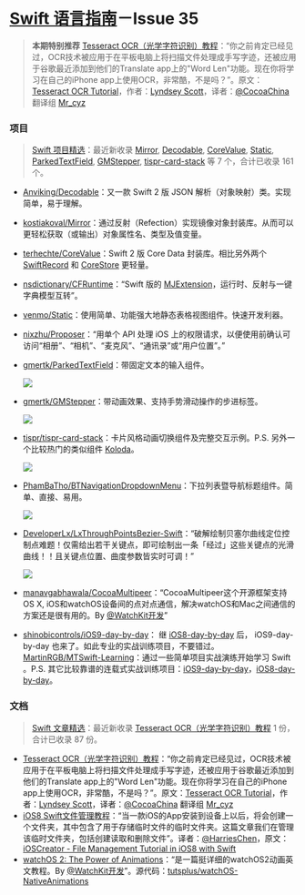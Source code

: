 [Swift 语言指南](https://github.com/ipader/SwiftGuide)－Issue 35
===
> **本期特别推荐** [Tesseract OCR（光学字符识别）教程](http://www.cocoachina.com/ios/20150708/12463.html)：“你之前肯定已经见过，OCR技术被应用于在平板电脑上将扫描文件处理成手写字迹，还被应用于谷歌最近添加到他们的Translate app上的"Word Len"功能。现在你将学习在自己的iPhone app上使用OCR，非常酷，不是吗？”。原文：[Tesseract OCR Tutorial](http://www.raywenderlich.com/93276/implementing-tesseract-ocr-ios)，作者：[Lyndsey Scott](http://www.raywenderlich.com/u/Lyndsey)，译者：[@CocoaChina](http://weibo.com/cocoachina) 翻译组 [Mr_cyz](http://blog.csdn.net/u013604612)

### 项目
> [Swift 项目精选](https://github.com/ipader/SwiftGuide/blob/master/Featured.md)：最近新收录 [Mirror](https://github.com/kostiakoval/Mirror), [Decodable](https://github.com/Anviking/Decodable), [CoreValue](https://github.com/terhechte/CoreValue), [Static](https://github.com/venmo/Static), [ParkedTextField](https://github.com/gmertk/ParkedTextField), [GMStepper](https://github.com/gmertk/GMStepper), [tispr-card-stack](https://github.com/tispr/tispr-card-stack) 等 7 个，合计已收录 161 个。

* [Anviking/Decodable](https://github.com/Anviking/Decodable)：又一款 Swift 2 版 JSON 解析（对象映射）类。实现简单，易于理解。
* [kostiakoval/Mirror](https://github.com/kostiakoval/Mirror)：通过反射（Refection）实现镜像对象封装库。从而可以更轻松获取（或输出）对象属性名、类型及值变量。
* [terhechte/CoreValue](https://github.com/terhechte/CoreValue)：Swift 2 版 Core Data 封装库。相比另外两个 [SwiftRecord](https://github.com/arkverse/SwiftRecord) 和 [CoreStore](https://github.com/JohnEstropia/CoreStore) 更轻量。
* [nsdictionary/CFRuntime](https://github.com/nsdictionary/CFRuntime)：“Swift 版的 [MJExtension](https://github.com/CoderMJLee/MJExtension)，运行时、反射与一键字典模型互转”。
* [venmo/Static](https://github.com/venmo/Static)：使用简单、功能强大地静态表格视图组件。快速开发利器。
* [nixzhu/Proposer](https://github.com/nixzhu/Proposer)：“用单个 API 处理 iOS 上的权限请求，以便使用前确认可访问“相册”、“相机”、“麦克风”、“通讯录”或“用户位置”。”
* [gmertk/ParkedTextField](https://github.com/gmertk/ParkedTextField)：带固定文本的输入组件。

	![](https://raw.githubusercontent.com/gmertk/ParkedTextField/master/Screenshots/ParkedTextField.gif)

* [gmertk/GMStepper](https://github.com/gmertk/GMStepper)：带动画效果、支持手势滑动操作的步进标签。

	![](https://raw.githubusercontent.com/gmertk/GMStepper/master/Screenshots/screenshot_1.gif)

* [tispr/tispr-card-stack](https://github.com/tispr/tispr-card-stack)：卡片风格动画切换组件及完整交互示例。P.S. 另外一个比较热门的类似组件 [Koloda](https://github.com/Yalantis/Koloda)。

	![](https://github.com/tispr/tispr-card-stack/raw/master/Screenshot_main.gif)

* [PhamBaTho/BTNavigationDropdownMenu](https://github.com/PhamBaTho/BTNavigationDropdownMenu)：下拉列表暨导航标题组件。简单、直接、易用。

	![](https://github.com/PhamBaTho/BTNavigationDropdownMenu/raw/master/Assets/Demo.gif)

* [DeveloperLx/LxThroughPointsBezier-Swift](https://github.com/DeveloperLx/LxThroughPointsBezier-Swift)：“破解绘制贝塞尔曲线定位控制点难题！仅需给出若干关键点，即可绘制出一条「经过」这些关键点的光滑曲线！！且关键点位置、曲度参数皆实时可调！”

	![](https://github.com/DeveloperLx/LxThroughPointsBezier-Swift/raw/master/demo.gif)
	
* [manavgabhawala/CocoaMultipeer](https://github.com/manavgabhawala/CocoaMultipeer)：“CocoaMultipeer这个开源框架支持OS X, iOS和watchOS设备间的点对点通信，解决watchOS和Mac之间通信的方案还是很有用的。By [@WatchKit开发](http://weibo.com/twios)”
* [shinobicontrols/iOS9-day-by-day](https://github.com/shinobicontrols/iOS9-day-by-day)： 继 [iOS8-day-by-day](https://github.com/shinobicontrols/iOS8-day-by-day) 后， iOS9-day-by-day 也来了。如此专业的实战训练项目，不要错过。
[MartinRGB/MTSwift-Learning](https://github.com/MartinRGB/MTSwift-Learning)：通过一些简单项目实战演练开始学习 Swift 。P.S. 其它比较靠谱的连载式实战训练项目：[iOS9-day-by-day](https://github.com/shinobicontrols/iOS9-day-by-day)，[iOS8-day-by-day](https://github.com/shinobicontrols/iOS8-day-by-day)。

### 文档
> [Swift 文章精选](https://github.com/ipader/SwiftGuide/blob/master/Featured-Articles.md)：最近新收录 [Tesseract OCR（光学字符识别）教程](http://www.cocoachina.com/ios/20150708/12463.html) 1 份，合计已收录 87 份。

* [Tesseract OCR（光学字符识别）教程](http://www.cocoachina.com/ios/20150708/12463.html)：“你之前肯定已经见过，OCR技术被应用于在平板电脑上将扫描文件处理成手写字迹，还被应用于谷歌最近添加到他们的Translate app上的"Word Len"功能。现在你将学习在自己的iPhone app上使用OCR，非常酷，不是吗？”。原文：[Tesseract OCR Tutorial](http://www.raywenderlich.com/93276/implementing-tesseract-ocr-ios)，作者：[Lyndsey Scott](http://www.raywenderlich.com/u/Lyndsey)，译者：[@CocoaChina](http://weibo.com/cocoachina) 翻译组 [Mr_cyz](http://blog.csdn.net/u013604612)
* [iOS8 Swift文件管理教程](https://github.com/bboyfeiyu/iOS-tech-frontier/blob/master/issue-12/iOS8%20Swift%E6%96%87%E4%BB%B6%E7%AE%A1%E7%90%86%E6%95%99%E7%A8%8B.md)：“当一款iOS的App安装到设备上以后，将会创建一个文件夹，其中包含了用于存储临时文件的临时文件夹。这篇文章我们在管理该临时文件夹，包括创建读取和删除文件”。译者：[@HarriesChen](http://weibo.com/u/3133068967)，原文：[iOSCreator - File Management Tutorial in iOS8 with Swift](http://www.ioscreator.com/tutorials/file-management-tutorial-ios8-swift)
* [watchOS 2: The Power of Animations](http://code.tutsplus.com/tutorials/watchos-2-the-power-of-animations--cms-24302)：“是一篇挺详细的watchOS2动画英文教程。By [@WatchKit开发](http://weibo.com/twios)”。源代码：[tutsplus/watchOS-NativeAnimations](https://github.com/tutsplus/watchOS-NativeAnimations)
